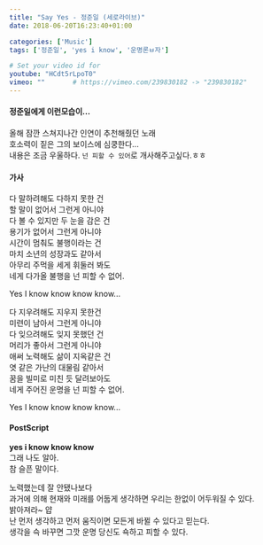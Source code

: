 ```yaml
---
title: "Say Yes - 정준일 (세로라이브)"
date: 2018-06-20T16:23:40+01:00

categories: ['Music']
tags: ['정준일', 'yes i know', '운명론ㅂ자']

# Set your video id for
youtube: "HCdt5rLpoT0"
vimeo: ""       # https://vimeo.com/239830182 -> "239830182"
---
```


#### 정준일에게 이런모습이...

올해 잠깐 스쳐지나간 인연이 추천해줬던 노래  
호소력이 짙은 그의 보이스에 심쿵한다...  
내용은 조금 우울하다. `넌 피할 수 있어`로 개사해주고싶다.ㅎㅎ


#### 가사

다 말하려해도 다하지 못한 건  
할 말이 없어서 그런게 아니야  
다 볼 수 있지만 두 눈을 감은 건  
용기가 없어서 그런게 아니야  
시간이 멈춰도 불행이라는 건  
마치 소년의 성장과도 같아서  
아무리 주먹을 세게 휘둘러 봐도  
네게 다가올 불행을 넌 피할 수 없어.  

Yes I know know know know...  

다 지우려해도 지우지 못한건  
미련이 남아서 그런게 아니야  
다 잊으려해도 잊지 못했던 건  
머리가 좋아서 그런게 아니야  
애써 노력해도 삶이 지옥같은 건  
엿 같은 가난의 대물림 같아서  
꿈을 빌미로 미친 듯 달려보아도  
네게 주어진 운명을 넌 피할 수 없어.  

Yes I know know know know...  

#### PostScript

**yes i know know know**  
그래 나도 알아.    
참 슬픈 말이다.  

노력했는데 잘 안됐나보다  
과거에 의해 현재와 미래를 어둡게 생각하면 우리는 한없이 어두워질 수 있다.  
밝아져라~ 얍  
난 먼저 생각하고 먼저 움직이면 모든게 바뀔 수 있다고 믿는다.  
생각을 슥 바꾸면 그깟 운명 당신도 쇽하고 피할 수 있다.
